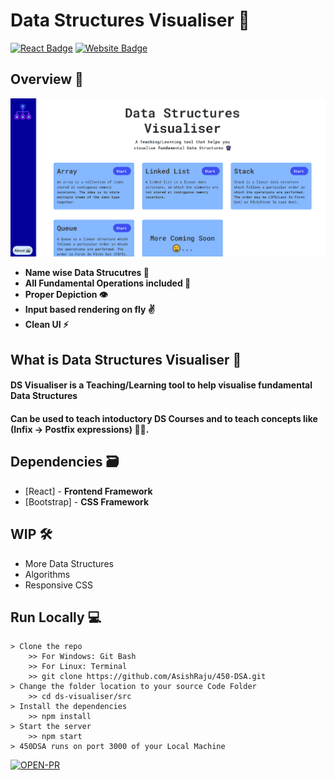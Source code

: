 # Data Structures Visualiser 👾

[![React Badge](http://img.shields.io/badge/Powered%20By-React-blue?style=for-the-badge&logo=react)](https://reactjs.org/)
[![Website Badge](https://img.shields.io/badge/Visit-Now-green?style=for-the-badge&logo=vercel)](https://450dsa.com/)

## Overview 👀

![](https://raw.githubusercontent.com/ehte444/DataStructures-Visualiser/main/.gitres/Screenshot%20(251).png)

- **Name wise Data Strucutres 🤖**
- **All Fundamental Operations included 🦾**
- **Proper Depiction 👁**
- **Input based rendering on fly ✌️**
- **Clean UI ⚡**

## What is Data Structures Visualiser 🤔

#### DS Visualiser is a Teaching/Learning tool to help visualise fundamental Data Structures 

#### Can be used to teach intoductory DS Courses and to teach concepts like (Infix -> Postfix expressions) 👍🏻.


## Dependencies 🗃

- [React] - **Frontend Framework**
- [Bootstrap] - **CSS Framework**

## WIP 🛠

- More Data Structures
- Algorithms
- Responsive CSS


## Run Locally 💻

```
> Clone the repo
    >> For Windows: Git Bash
    >> For Linux: Terminal
    >> git clone https://github.com/AsishRaju/450-DSA.git
> Change the folder location to your source Code Folder
    >> cd ds-visualiser/src
> Install the dependencies
    >> npm install
> Start the server
    >> npm start
> 450DSA runs on port 3000 of your Local Machine
```

[![OPEN-PR](https://img.shields.io/badge/Open%20For-PR-orange?style=for-the-badge&logo=github)](https://github.com/AsishRaju/450-DSA)

